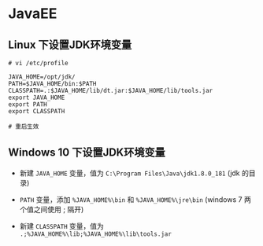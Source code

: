 # JavaEE

## Linux 下设置JDK环境变量

```shell
# vi /etc/profile

JAVA_HOME=/opt/jdk/
PATH=$JAVA_HOME/bin:$PATH
CLASSPATH=.:$JAVA_HOME/lib/dt.jar:$JAVA_HOME/lib/tools.jar
export JAVA_HOME
export PATH
export CLASSPATH

# 重启生效
```

## Windows 10 下设置JDK环境变量

- 新建 `JAVA_HOME` 变量，值为 `C:\Program Files\Java\jdk1.8.0_181` (jdk 的目录)

- `PATH` 变量，添加 `%JAVA_HOME%\bin` 和 `%JAVA_HOME%\jre\bin` (windows 7 两个值之间使用 ; 隔开)

- 新建 `CLASSPATH` 变量，值为 `.;%JAVA_HOME%\lib;%JAVA_HOME%\lib\tools.jar`


